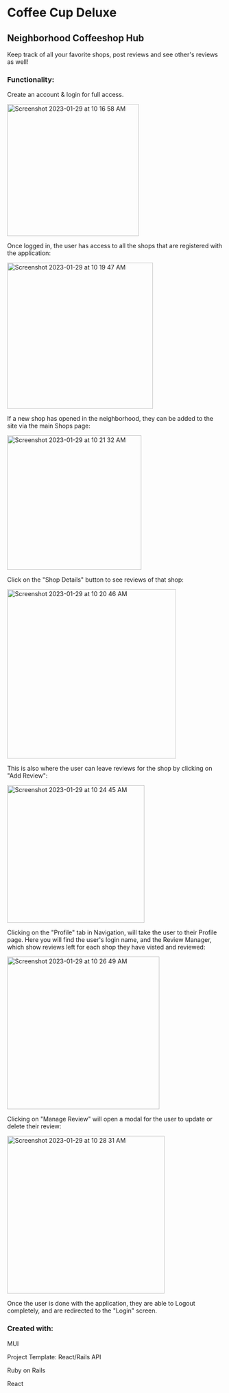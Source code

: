 # Coffee Cup Deluxe 

## Neighborhood Coffeeshop Hub

Keep track of all your favorite shops, post reviews and see other's reviews as well! 

### Functionality: 

Create an account & login for full access. 

<img width="307" alt="Screenshot 2023-01-29 at 10 16 58 AM" src="https://user-images.githubusercontent.com/90016446/215339646-4eb2f990-a593-48ac-a8b8-68c08fde2d33.png">

Once logged in, the user has access to all the shops that are registered with the application: 

<img width="340" alt="Screenshot 2023-01-29 at 10 19 47 AM" src="https://user-images.githubusercontent.com/90016446/215339751-5bdb5378-bab6-4b55-9a71-2c5c782e172b.png">

If a new shop has opened in the neighborhood, they can be added to the site via the main Shops page: 

<img width="313" alt="Screenshot 2023-01-29 at 10 21 32 AM" src="https://user-images.githubusercontent.com/90016446/215339844-96cfabed-8554-4c79-a854-04e1319d035d.png">

Click on the "Shop Details" button to see reviews of that shop: 

<img width="394" alt="Screenshot 2023-01-29 at 10 20 46 AM" src="https://user-images.githubusercontent.com/90016446/215339931-9bed3b05-84f0-4ab0-8a73-ee1912f1f9e2.png">

This is also where the user can leave reviews for the shop by clicking on "Add Review": 

<img width="320" alt="Screenshot 2023-01-29 at 10 24 45 AM" src="https://user-images.githubusercontent.com/90016446/215340046-ed2e74b2-5028-4444-a9ea-dff5869d0da7.png">

Clicking on the "Profile" tab in Navigation, will take the user to their Profile page. 
Here you will find the user's login name, and the Review Manager, which show reviews left for each shop they have visted and reviewed:

<img width="355" alt="Screenshot 2023-01-29 at 10 26 49 AM" src="https://user-images.githubusercontent.com/90016446/215340141-6d631ab9-a1ce-4dac-8a0c-94bb0bb5dcd0.png">

Clicking on "Manage Review" will open a modal for the user to update or delete their review: 

<img width="367" alt="Screenshot 2023-01-29 at 10 28 31 AM" src="https://user-images.githubusercontent.com/90016446/215340196-4eaedf12-4b24-4471-9e10-b3e07df1c79f.png">

Once the user is done with the application, they are able to Logout completely, and are redirected to the "Login" screen. 

### Created with: 
MUI 

Project Template: React/Rails API 

Ruby on Rails

React
